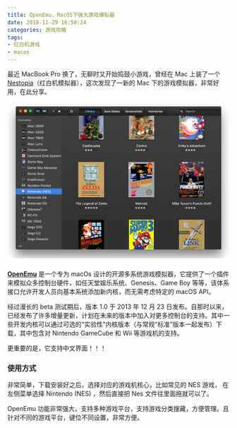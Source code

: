```yaml
---
title: OpenEmu，MacOS下强大游戏模拟器
date: 2018-11-29 16:50:24
categories: 游戏攻略
tags:
- 红白机游戏
- macos
---
```

最近 MacBook Pro 换了，无聊时又开始捣鼓小游戏，曾经在 Mac 上装了一个 [Nestopia](/2017/05/28/红白机游戏，儿时的回忆/)（红白机模拟器），这次发现了一新的 Mac 下的游戏模拟器，非常好用，在此分享。

![intro-nes-grid](/images/openemu/intro-nes-grid.png)

**[OpenEmu](http://openemu.org/)** 是一个专为 macOs 设计的开源多系统游戏模拟器，它提供了一个插件来模拟众多控制台硬件，如任天堂娱乐系统、Genesis、Game Boy 等等，该体系接口允许开发人员向基本系统添加新内核，而无需考虑特定的 macOS API。

经过漫长的 beta 测试期后，版本 1.0 于 2013 年 12 月 23 日发布。自那时以来，已经发布了许多增量更新，计划在未来的版本中加入对更多控制台的支持。其中一些开发内核可以通过可选的“实验性”内核版本（与常规“标准”版本一起发布）下载，其中包含对 Nintendo GameCube 和 Wii 等游戏机的支持。

更重要的是，它支持中文界面！！！

### 使用方式

非常简单，下载安装好之后，选择对应的游戏机核心，比如常见的 NES 游戏， 在左侧菜单选择 Nintendo (NES) ，然后直接把 Nes 文件往里面拖就可以了。

OpenEmu 功能非常强大，支持多种游戏平台，支持游戏分类搜藏，方便管理。且针对不同的游戏平台，键位不同设置，非常方便。
